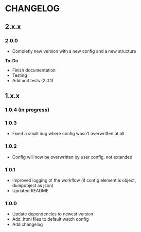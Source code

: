# CHANGELOG

## 2.x.x

### 2.0.0

* Completly new version with a new config and a new structure

**To-Do**

* Finish documentation
* Testing
* Add unit tests (2.0.1)

## 1.x.x

### 1.0.4 (in progress)

### 1.0.3

* Fixed a small bug where config wasn't overwritten at all

### 1.0.2

* Config will now be overwritten by user config, not extended

### 1.0.1

* Improved logging of the workflow (if config element is object, dumpobject as json)
* Updated README

### 1.0.0

* Update dependencies to newest version
* Add .html files to default watch config
* Add changelog
